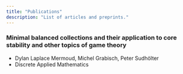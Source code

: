 ```yaml
---
title: "Publications"
description: "List of articles and preprints."
---
```


### Minimal balanced collections and their application to core stability and other topics of game theory

- Dylan Laplace Mermoud, Michel Grabisch, Peter Sudhölter
- Discrete Applied Mathematics